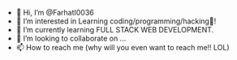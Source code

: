 - 👋 Hi, I’m @FarhatI0036
- 👀 I’m interested in Learning coding/programming/hacking👀!
- 🌱 I’m currently learning FULL STACK WEB DEVELOPMENT.
- 💞️ I’m looking to collaborate on ...
- 📫 How to reach me (why will you even want to reach me!! LOL)

<!---
FarhatI0036/FarhatI0036 is a ✨ special ✨ repository because its `README.md` (this file) appears on your GitHub profile.
You can click the Preview link to take a look at your changes.
--->

